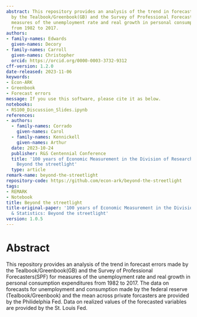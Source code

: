 ```yaml
---
abstract: This repository provides an analysis of the trend in forecast errors made
  by the Tealbook/Greenbook(GB) and the Survey of Professional Forecasters(SPF) for
  measures of the unemployment rate and real growth in personal consumption expenditures
  from 1982 to 2017.
authors:
- family-names: Edwards
  given-names: Decory
- family-names: Carroll
  given-names: Christopher
  orcid: https://orcid.org/0000-0003-3732-9312
cff-version: 1.2.0
date-released: 2023-11-06
keywords:
- Econ-ARK
- Greenbook
- Forecast errors
message: If you use this software, please cite it as below.
notebooks:
- RS100_Discussion_Slides.ipynb
references:
- authors:
  - family-names: Corrado
    given-names: Carol
  - family-names: Kennickell
    given-names: Arthur
  date: 2023-10-24
  publisher: R&S Centennial Conference
  title: '100 years of Economic Measurement in the Division of Research & Statistics:
    Beyond the streetlight'
  type: article
remark-name: beyond-the-streetlight
repository-code: https://github.com/econ-ark/beyond-the-streetlight
tags:
- REMARK
- Notebook
title: Beyond the streetlight
title-original-paper: '100 years of Economic Measurement in the Division of Research
  & Statistics: Beyond the streetlight'
version: 1.0.5
---
```


# Abstract

This repository provides an analysis of the trend in forecast errors made by the Tealbook/Greenbook(GB) and the Survey of Professional Forecasters(SPF) for measures of the unemployment rate and real growth in personal consumption expenditures from 1982 to 2017. The data on forecasts for unemployment and consumption made by the federal reserve (Tealbook/Greenbook) and the mean across private forcasters are provided by the Philidelphia Fed. Data on realized values of the forecasted variables are provided by the St. Louis Fed. 
